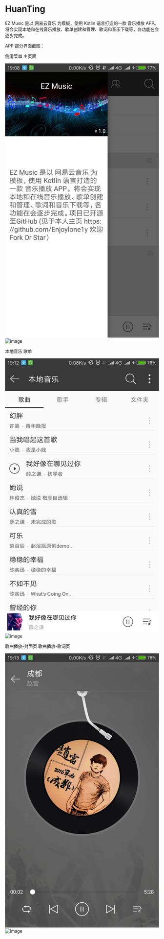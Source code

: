 # HuanTing
EZ Music 是以 网易云音乐 为模板，使用 Kotlin 语言打造的一款 音乐播放 APP。
将会实现本地和在线音乐播放、歌单创建和管理、歌词和音乐下载等，各功能在会逐步完成。

APP 部分界面截图：

侧滑菜单                                   主页面

![image](images/img_1.jpg)                ![image](imges/img_3.jpg)


本地音乐                                    歌单

![image](images/img_2.jpg)                ![image](imges/img_4.jpg)


歌曲播放-封面页                              歌曲播放-歌词页

![image](images/img_5.jpg)                ![image](imges/img_6.jpg)